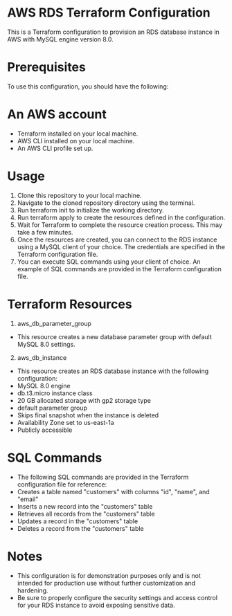 # AWS RDS Terraform Configuration
This is a Terraform configuration to provision an RDS database instance in AWS with MySQL engine version 8.0.
# Prerequisites
To use this configuration, you should have the following:
# An AWS account
- Terraform installed on your local machine.
- AWS CLI installed on your local machine.
- An AWS CLI profile set up.
# Usage
1. Clone this repository to your local machine.
2. Navigate to the cloned repository directory using the terminal.
3. Run terraform init to initialize the working directory.
4. Run terraform apply to create the resources defined in the configuration.
5. Wait for Terraform to complete the resource creation process. This may take a few minutes.
6. Once the resources are created, you can connect to the RDS instance using a MySQL client of your choice. The           credentials are specified in the Terraform configuration file.
7. You can execute SQL commands using your client of choice. An example of SQL commands are provided in the Terraform configuration file.
# Terraform Resources
1. aws_db_parameter_group
- This resource creates a new database parameter group with default MySQL 8.0 settings.
2. aws_db_instance
- This resource creates an RDS database instance with the following configuration:
- MySQL 8.0 engine
- db.t3.micro instance class
- 20 GB allocated storage with gp2 storage type
- default parameter group
- Skips final snapshot when the instance is deleted
- Availability Zone set to us-east-1a
- Publicly accessible
# SQL Commands
- The following SQL commands are provided in the Terraform configuration file for reference:
- Creates a table named "customers" with columns "id", "name", and "email"
- Inserts a new record into the "customers" table
- Retrieves all records from the "customers" table
- Updates a record in the "customers" table
- Deletes a record from the "customers" table
# Notes
- This configuration is for demonstration purposes only and is not intended for production use without further customization and hardening.
- Be sure to properly configure the security settings and access control for your RDS instance to avoid exposing sensitive data.